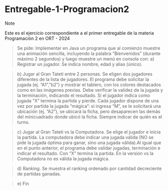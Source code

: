 # Entregable-1-Programacion2

> [!NOTE]  
> Este es el ejercicio correspondiente a el primer entregable de la materia Programación 2 en ORT - 2024

>Se pide: Implementar en Java un programa que al comienzo muestre una animación sencilla, incluyendo la palabra “Bienvenidos” (durante máximo 2 segundos) y luego muestre un menú en consola con:
a) Registrar un jugador. Se indica nombre, edad y alias (único).

>b) Jugar al Gran Tateti entre 2 personas. Se eligen dos jugadores diferentes de la lista de jugadores. El programa debe solicitar la jugada (ej. “A1”,”b2”) y mostrar el tablero, con los colores destacados como en las imágenes previas. Debe verificar la validez de la jugada y la terminación, indicando el resultado. Si el jugador indica como jugada “X” termina la partida y pierde. Cada jugador dispone de una vez por partida la jugada “mágica”: si ingresa “M”, se le solicitará una ubicación (ej. “A2”), se ubicará la ficha, pero desaparecen las demás del minicuadrado donde ubicó la ficha. Siempre indicar de quién es el turno.

>c) Jugar al Gran Tateti vs la Computadora. Se elige el jugador e inicia la partida. La computadora debe indicar una jugada válida (NO se pide la jugada óptima para ganar, sino una jugada válida).Al igual que en el punto anterior, el programa debe validar jugadas, terminación e indicar el resultado. Con “X” termina la partida. En la versión vs la Computadora no es válida la jugada mágica.

>d) Ranking. Se muestra el ranking ordenado por cantidad decreciente de partidas ganadas.

>e) Fin
